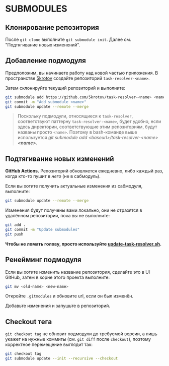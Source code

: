 # SUBMODULES

## Клонирование репозитория

После `git clone` выполните `git submodule init`. Далее см. "Подтягивание новых
изменений".

## Добавление подмодуля

Предположим, вы начинаете работу над новой частью приложения. В пространстве
[5krotov](https://github.com/5krotov) создайте репозиторий
`task-resolver-<name>`.

Затем склонируйте текущий репозиторий и выполните:

```bash
git submodule add https://github.com/5krotov/task-resolver-<name> <name>
git commit -m "Add submodule <name>"
git submodule update --remote --merge
```

> Поскольку подмодули, относящиеся к `task-resolver`, соответствуют паттерну
> `task-resolver-<name>`, будет удобно, если здесь директории, соответствующие
> этим репозиториям, будут названы просто `<name>`. Поэтому в bash-команде выше
> используется _git submodule add \<baseurl\>/task-resolver-\<name\>
> **\<name\>**_.

## Подтягивание новых изменений

**GitHub Actions.** Репозиторий обновляется ежедневно, либо каждый раз, когда
кто-то пушит _в него_ (не в сабмодуль).

Если вы хотите получить актуальные изменения из сабмодуля, выполните:

```bash
git submodule update --remote --merge
```

Изменения будут получены вами локально, они не отразятся в удалённом
репозитории, пока вы не выполните:

```bash
git add .
git commit -m "Update submodules"
git push
```

**Чтобы не ломать голову, просто используйте
[update-task-resolver.sh](https://github.com/5krotov/task-resolver-infra/blob/main/tools/update-task-resolver.sh).**

## Ренейминг подмодуля

Если вы хотите изменить название репозитория, сделайте это в UI GitHub, затем в
корне этого проекта выполните:

```bash
git mv <old-name> <new-name>
```

Откройте `.gitmodules` и обновите url, если он был изменён.

Добавьте изменения и запушьте в репозиторий.

## Checkout тега

`git checkout tag` не обновит подмодули до требуемой версии, а лишь укажет на нужные коммиты (см. `git diff` после `checkout`), поэтому корректное перемещение выглядит так:

```bash
git checkout tag
git submodule update --init --recursive --checkout
```
